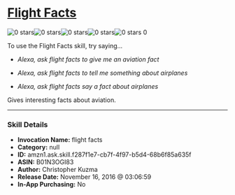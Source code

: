 # [Flight Facts](http://alexa.amazon.com/#skills/amzn1.ask.skill.f287f1e7-cb7f-4f97-b5d4-68b6f85a635f)
![0 stars](../../images/ic_star_border_black_18dp_1x.png)![0 stars](../../images/ic_star_border_black_18dp_1x.png)![0 stars](../../images/ic_star_border_black_18dp_1x.png)![0 stars](../../images/ic_star_border_black_18dp_1x.png)![0 stars](../../images/ic_star_border_black_18dp_1x.png) 0

To use the Flight Facts skill, try saying...

* *Alexa, ask flight facts to give me an aviation fact*

* *Alexa, ask flight facts to tell me something about airplanes*

* *Alexa, ask flight facts say a fact about airplanes*

Gives interesting facts about aviation.

***

### Skill Details

* **Invocation Name:** flight facts
* **Category:** null
* **ID:** amzn1.ask.skill.f287f1e7-cb7f-4f97-b5d4-68b6f85a635f
* **ASIN:** B01N3OGI83
* **Author:** Christopher Kuzma
* **Release Date:** November 16, 2016 @ 03:06:59
* **In-App Purchasing:** No

